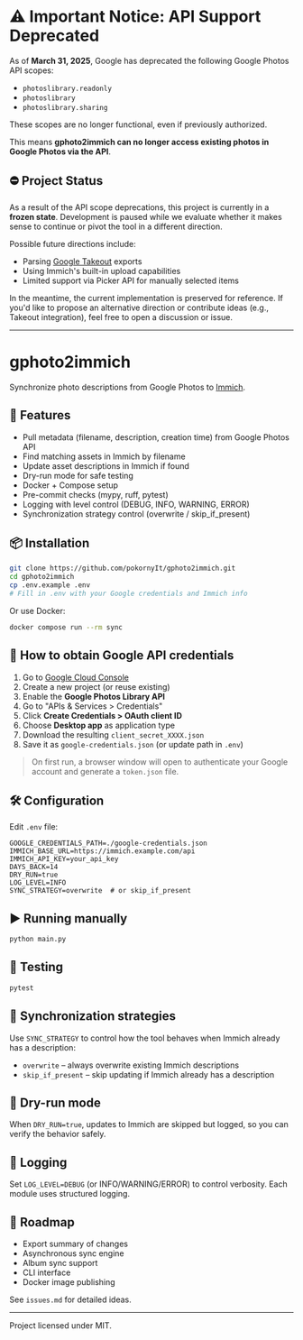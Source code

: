 # ⚠️ Important Notice: API Support Deprecated

As of **March 31, 2025**, Google has deprecated the following Google Photos API scopes:

- `photoslibrary.readonly`
- `photoslibrary`
- `photoslibrary.sharing`

These scopes are no longer functional, even if previously authorized.

This means **gphoto2immich can no longer access existing photos in Google Photos via the API**.

## ⛔ Project Status

As a result of the API scope deprecations, this project is currently in a **frozen state**.
Development is paused while we evaluate whether it makes sense to continue or pivot the tool in a different direction.

Possible future directions include:

- Parsing [Google Takeout](https://takeout.google.com/) exports
- Using Immich's built-in upload capabilities
- Limited support via Picker API for manually selected items

In the meantime, the current implementation is preserved for reference.
If you'd like to propose an alternative direction or contribute ideas (e.g., Takeout integration), feel free to open a discussion or issue.

---

# gphoto2immich

Synchronize photo descriptions from Google Photos to [Immich](https://github.com/immich-app/immich).

## 🔧 Features

- Pull metadata (filename, description, creation time) from Google Photos API
- Find matching assets in Immich by filename
- Update asset descriptions in Immich if found
- Dry-run mode for safe testing
- Docker + Compose setup
- Pre-commit checks (mypy, ruff, pytest)
- Logging with level control (DEBUG, INFO, WARNING, ERROR)
- Synchronization strategy control (overwrite / skip_if_present)

## 📦 Installation

```bash
git clone https://github.com/pokornyIt/gphoto2immich.git
cd gphoto2immich
cp .env.example .env
# Fill in .env with your Google credentials and Immich info
```

Or use Docker:

```bash
docker compose run --rm sync
```

## 🔑 How to obtain Google API credentials

1. Go to [Google Cloud Console](https://console.cloud.google.com/)
2. Create a new project (or reuse existing)
3. Enable the **Google Photos Library API**
4. Go to "APIs & Services > Credentials"
5. Click **Create Credentials > OAuth client ID**
6. Choose **Desktop app** as application type
7. Download the resulting `client_secret_XXXX.json`
8. Save it as `google-credentials.json` (or update path in `.env`)

> On first run, a browser window will open to authenticate your Google account and generate a `token.json` file.

## 🛠️ Configuration

Edit `.env` file:

```dotenv
GOOGLE_CREDENTIALS_PATH=./google-credentials.json
IMMICH_BASE_URL=https://immich.example.com/api
IMMICH_API_KEY=your_api_key
DAYS_BACK=14
DRY_RUN=true
LOG_LEVEL=INFO
SYNC_STRATEGY=overwrite  # or skip_if_present
```

## ▶️ Running manually

```bash
python main.py
```

## 🧪 Testing

```bash
pytest
```

## 🔄 Synchronization strategies

Use `SYNC_STRATEGY` to control how the tool behaves when Immich already has a description:

- `overwrite` – always overwrite existing Immich descriptions
- `skip_if_present` – skip updating if Immich already has a description

## 🧯 Dry-run mode

When `DRY_RUN=true`, updates to Immich are skipped but logged, so you can verify the behavior safely.

## 📃 Logging

Set `LOG_LEVEL=DEBUG` (or INFO/WARNING/ERROR) to control verbosity. Each module uses structured logging.

## 🧭 Roadmap

- Export summary of changes
- Asynchronous sync engine
- Album sync support
- CLI interface
- Docker image publishing

See `issues.md` for detailed ideas.

---

Project licensed under MIT.
